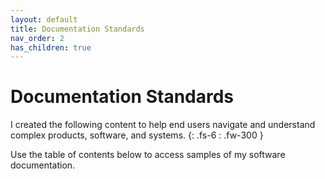 ```yaml
---
layout: default
title: Documentation Standards
nav_order: 2
has_children: true
---
```


# Documentation Standards
I created the following content to help end users navigate and understand complex products, software, and systems.
{: .fs-6 : .fw-300 }

Use the table of contents below to access samples of my software documentation.
